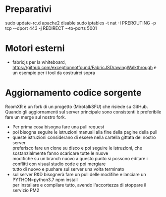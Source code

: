 Preparativi
===========
sudo update-rc.d apache2 disable
sudo iptables -t nat -I PREROUTING -p tcp --dport 443 -j REDIRECT --to-ports 5001


Motori esterni
==============
- fabricjs per la whiteboard, https://github.com/exceptionnotfound/FabricJSDrawingWalkthrough è un esempio per i tool da costruirci sopra

Aggiornamento codice sorgente
=============================
RoomXR è un fork di un progetto (MirotalkSFU) che risiede su GitHub.  
Quando gli aggiornamenti sul server principale sono consistenti è preferibile  
fare un merge sul nostro fork.
- Per prima cosa bisogna fare una pull request
- poi bisogna seguire le istruzioni manuali alla fine della pagine della pull
- queste istruzioni considerano di essere nella cartella gittata del nostro server  
preferisco fare un clone su disco e poi seguire le istruzioni, che sostanzialmente fanno scaricare tutte le nuove  
modifiche su un branch nuovo a questo punto si possono editare i conflitti con visual studio code e poi mergiare  
tutto di nuovo e pushare sul server una volta terminato
- sul server R&D bisognerà fare un pull delle modifihe e lanciare un PYTHON=python3.7 npm install  
per installare e compilare tutto, avendo l'accortezza di stoppare il servizio PM2